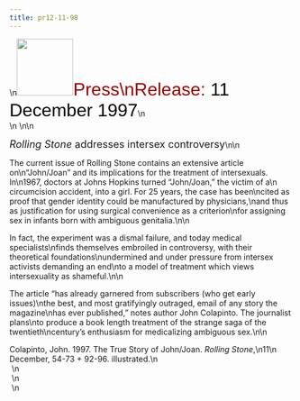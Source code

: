 ```yaml
---
title: pr12-11-98
---
```


\n<IMG SRC="/img/logo100.gif" HEIGHT="101" WIDTH="100" /><FONT FACE="Arial,Helvetica"><FONT SIZE="+3"><FONT COLOR="#990000">Press\nRelease: </FONT><FONT COLOR="#000000">11 December 1997</FONT></FONT></FONT>\n  
\n&nbsp;\n\n

<FONT SIZE="+1"><I>Rolling Stone</I> addresses intersex controversy</FONT>\n\n

The current issue of Rolling Stone contains an extensive article on\n&#8220;John/Joan&#8221; and its implications for the treatment of intersexuals. In\n1967, doctors at Johns Hopkins turned &#8220;John/Joan,&#8221; the victim of a\n  
circumcision accident, into a girl. For 25 years, the case has been\ncited as proof that gender identity could be manufactured by physicians,\nand thus as justification for using surgical convenience as a criterion\nfor assigning sex in infants born with ambiguous genitalia.\n\n

In fact, the experiment was a dismal failure, and today medical specialists\nfinds themselves embroiled in controversy, with their theoretical foundations\nundermined and under pressure from intersex activists demanding an end\nto a model of treatment which views intersexuality as shameful.\n\n

The article &#8220;has already garnered from subscribers (who get early issues)\nthe best, and most gratifyingly outraged, email of any story the magazine\nhas ever published,&#8221; notes author John Colapinto. The journalist plans\nto produce a book length treatment of the strange saga of the twentieth\ncentury&#8217;s enthusiasm for medicalizing ambiguous sex.\n\n

Colapinto, John. 1997. The True Story of John/Joan. _Rolling Stone_,\n11\n  
December, 54-73 + 92-96. illustrated.\n  
&nbsp;\n  
&nbsp;\n  
&nbsp;\n